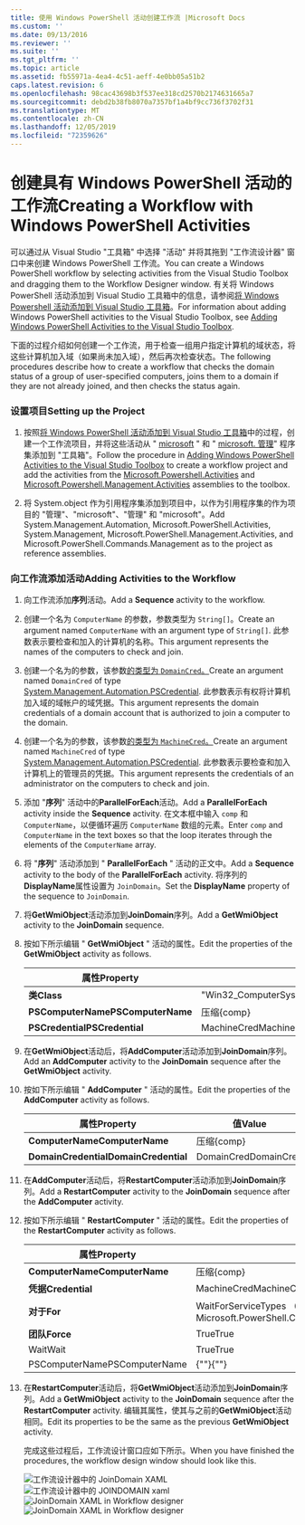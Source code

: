 ```yaml
---
title: 使用 Windows PowerShell 活动创建工作流 |Microsoft Docs
ms.custom: ''
ms.date: 09/13/2016
ms.reviewer: ''
ms.suite: ''
ms.tgt_pltfrm: ''
ms.topic: article
ms.assetid: fb55971a-4ea4-4c51-aeff-4e0bb05a51b2
caps.latest.revision: 6
ms.openlocfilehash: 98cac43698b3f537ee318cd2570b2174631665a7
ms.sourcegitcommit: debd2b38fb8070a7357bf1a4bf9cc736f3702f31
ms.translationtype: MT
ms.contentlocale: zh-CN
ms.lasthandoff: 12/05/2019
ms.locfileid: "72359626"
---
```

# <a name="creating-a-workflow-with-windows-powershell-activities"></a><span data-ttu-id="1a23d-102">创建具有 Windows PowerShell 活动的工作流</span><span class="sxs-lookup"><span data-stu-id="1a23d-102">Creating a Workflow with Windows PowerShell Activities</span></span>

<span data-ttu-id="1a23d-103">可以通过从 Visual Studio "工具箱" 中选择 "活动" 并将其拖到 "工作流设计器" 窗口中来创建 Windows PowerShell 工作流。</span><span class="sxs-lookup"><span data-stu-id="1a23d-103">You can create a Windows PowerShell workflow by selecting activities from the Visual Studio Toolbox and dragging them to the Workflow Designer window.</span></span> <span data-ttu-id="1a23d-104">有关将 Windows PowerShell 活动添加到 Visual Studio 工具箱中的信息，请参阅[将 Windows Powershell 活动添加到 Visual Studio 工具箱](./adding-windows-powershell-activities-to-the-visual-studio-toolbox.md)。</span><span class="sxs-lookup"><span data-stu-id="1a23d-104">For information about adding Windows PowerShell activities to the Visual Studio Toolbox, see [Adding Windows PowerShell Activities to the Visual Studio Toolbox](./adding-windows-powershell-activities-to-the-visual-studio-toolbox.md).</span></span>

<span data-ttu-id="1a23d-105">下面的过程介绍如何创建一个工作流，用于检查一组用户指定计算机的域状态，将这些计算机加入域（如果尚未加入域），然后再次检查状态。</span><span class="sxs-lookup"><span data-stu-id="1a23d-105">The following procedures describe how to create a workflow that checks the domain status of a group of user-specified computers, joins them to a domain if they are not already joined, and then checks the status again.</span></span>

### <a name="setting-up-the-project"></a><span data-ttu-id="1a23d-106">设置项目</span><span class="sxs-lookup"><span data-stu-id="1a23d-106">Setting up the Project</span></span>

1. <span data-ttu-id="1a23d-107">按照[将 Windows PowerShell 活动添加到 Visual Studio 工具箱](./adding-windows-powershell-activities-to-the-visual-studio-toolbox.md)中的过程，创建一个工作流项目，并将这些活动从 " [microsoft](/dotnet/api/Microsoft.PowerShell.Activities) " 和 " [microsoft. 管理](/dotnet/api/Microsoft.PowerShell.Management.Activities)" 程序集添加到 "工具箱"。</span><span class="sxs-lookup"><span data-stu-id="1a23d-107">Follow the procedure in [Adding Windows PowerShell Activities to the Visual Studio Toolbox](./adding-windows-powershell-activities-to-the-visual-studio-toolbox.md) to create a workflow project and add the activities from the [Microsoft.Powershell.Activities](/dotnet/api/Microsoft.PowerShell.Activities) and [Microsoft.Powershell.Management.Activities](/dotnet/api/Microsoft.PowerShell.Management.Activities) assemblies to the toolbox.</span></span>

2. <span data-ttu-id="1a23d-108">将 System.object 作为引用程序集添加到项目中，以作为引用程序集的作为项目的 "管理"、"microsoft"、"管理" 和 "microsoft"。</span><span class="sxs-lookup"><span data-stu-id="1a23d-108">Add System.Management.Automation, Microsoft.PowerShell.Activities, System.Management, Microsoft.PowerShell.Management.Activities, and Microsoft.PowerShell.Commands.Management as to the project as reference assemblies.</span></span>

### <a name="adding-activities-to-the-workflow"></a><span data-ttu-id="1a23d-109">向工作流添加活动</span><span class="sxs-lookup"><span data-stu-id="1a23d-109">Adding Activities to the Workflow</span></span>

1. <span data-ttu-id="1a23d-110">向工作流添加**序列**活动。</span><span class="sxs-lookup"><span data-stu-id="1a23d-110">Add a **Sequence** activity to the workflow.</span></span>

2. <span data-ttu-id="1a23d-111">创建一个名为 `ComputerName` 的参数，参数类型为 `String[]`。</span><span class="sxs-lookup"><span data-stu-id="1a23d-111">Create an argument named `ComputerName` with an argument type of `String[]`.</span></span> <span data-ttu-id="1a23d-112">此参数表示要检查和加入的计算机的名称。</span><span class="sxs-lookup"><span data-stu-id="1a23d-112">This argument represents the names of the computers to check and join.</span></span>

3. <span data-ttu-id="1a23d-113">创建一个名为的参数，该参数[的类型为 `DomainCred`。](/dotnet/api/System.Management.Automation.PSCredential)</span><span class="sxs-lookup"><span data-stu-id="1a23d-113">Create an argument named `DomainCred` of type [System.Management.Automation.PSCredential](/dotnet/api/System.Management.Automation.PSCredential).</span></span> <span data-ttu-id="1a23d-114">此参数表示有权将计算机加入域的域帐户的域凭据。</span><span class="sxs-lookup"><span data-stu-id="1a23d-114">This argument represents the domain credentials of a domain account that is authorized to join a computer to the domain.</span></span>

4. <span data-ttu-id="1a23d-115">创建一个名为的参数，该参数[的类型为 `MachineCred`。](/dotnet/api/System.Management.Automation.PSCredential)</span><span class="sxs-lookup"><span data-stu-id="1a23d-115">Create an argument named `MachineCred` of type [System.Management.Automation.PSCredential](/dotnet/api/System.Management.Automation.PSCredential).</span></span> <span data-ttu-id="1a23d-116">此参数表示要检查和加入计算机上的管理员的凭据。</span><span class="sxs-lookup"><span data-stu-id="1a23d-116">This argument represents the credentials of an administrator on the computers to check and join.</span></span>

5. <span data-ttu-id="1a23d-117">添加 "**序列**" 活动中的**ParallelForEach**活动。</span><span class="sxs-lookup"><span data-stu-id="1a23d-117">Add a **ParallelForEach** activity inside the **Sequence** activity.</span></span> <span data-ttu-id="1a23d-118">在文本框中输入 `comp` 和 `ComputerName`，以便循环遍历 `ComputerName` 数组的元素。</span><span class="sxs-lookup"><span data-stu-id="1a23d-118">Enter `comp` and `ComputerName` in the text boxes so that the loop iterates through the elements of the `ComputerName` array.</span></span>

6. <span data-ttu-id="1a23d-119">将 "**序列**" 活动添加到 " **ParallelForEach** " 活动的正文中。</span><span class="sxs-lookup"><span data-stu-id="1a23d-119">Add a **Sequence** activity to the body of the **ParallelForEach** activity.</span></span> <span data-ttu-id="1a23d-120">将序列的**DisplayName**属性设置为 `JoinDomain`。</span><span class="sxs-lookup"><span data-stu-id="1a23d-120">Set the **DisplayName** property of the sequence to `JoinDomain`.</span></span>

7. <span data-ttu-id="1a23d-121">将**GetWmiObject**活动添加到**JoinDomain**序列。</span><span class="sxs-lookup"><span data-stu-id="1a23d-121">Add a **GetWmiObject** activity to the **JoinDomain** sequence.</span></span>

8. <span data-ttu-id="1a23d-122">按如下所示编辑 " **GetWmiObject** " 活动的属性。</span><span class="sxs-lookup"><span data-stu-id="1a23d-122">Edit the properties of the **GetWmiObject** activity as follows.</span></span>

   |<span data-ttu-id="1a23d-123">属性</span><span class="sxs-lookup"><span data-stu-id="1a23d-123">Property</span></span>|<span data-ttu-id="1a23d-124">值</span><span class="sxs-lookup"><span data-stu-id="1a23d-124">Value</span></span>|
   |--------------|-----------|
   |<span data-ttu-id="1a23d-125">**类**</span><span class="sxs-lookup"><span data-stu-id="1a23d-125">**Class**</span></span>|<span data-ttu-id="1a23d-126">"Win32_ComputerSystem"</span><span class="sxs-lookup"><span data-stu-id="1a23d-126">"Win32_ComputerSystem"</span></span>|
   |<span data-ttu-id="1a23d-127">**PSComputerName**</span><span class="sxs-lookup"><span data-stu-id="1a23d-127">**PSComputerName**</span></span>|<span data-ttu-id="1a23d-128">压缩</span><span class="sxs-lookup"><span data-stu-id="1a23d-128">{comp}</span></span>|
   |<span data-ttu-id="1a23d-129">**PSCredential**</span><span class="sxs-lookup"><span data-stu-id="1a23d-129">**PSCredential**</span></span>|<span data-ttu-id="1a23d-130">MachineCred</span><span class="sxs-lookup"><span data-stu-id="1a23d-130">MachineCred</span></span>|

9. <span data-ttu-id="1a23d-131">在**GetWmiObject**活动后，将**AddComputer**活动添加到**JoinDomain**序列。</span><span class="sxs-lookup"><span data-stu-id="1a23d-131">Add an **AddComputer** activity to the **JoinDomain** sequence after the **GetWmiObject** activity.</span></span>

10. <span data-ttu-id="1a23d-132">按如下所示编辑 " **AddComputer** " 活动的属性。</span><span class="sxs-lookup"><span data-stu-id="1a23d-132">Edit the properties of the **AddComputer** activity as follows.</span></span>

    |<span data-ttu-id="1a23d-133">属性</span><span class="sxs-lookup"><span data-stu-id="1a23d-133">Property</span></span>|<span data-ttu-id="1a23d-134">值</span><span class="sxs-lookup"><span data-stu-id="1a23d-134">Value</span></span>|
    |--------------|-----------|
    |<span data-ttu-id="1a23d-135">**ComputerName**</span><span class="sxs-lookup"><span data-stu-id="1a23d-135">**ComputerName**</span></span>|<span data-ttu-id="1a23d-136">压缩</span><span class="sxs-lookup"><span data-stu-id="1a23d-136">{comp}</span></span>|
    |<span data-ttu-id="1a23d-137">**DomainCredential**</span><span class="sxs-lookup"><span data-stu-id="1a23d-137">**DomainCredential**</span></span>|<span data-ttu-id="1a23d-138">DomainCred</span><span class="sxs-lookup"><span data-stu-id="1a23d-138">DomainCred</span></span>|

11. <span data-ttu-id="1a23d-139">在**AddComputer**活动后，将**RestartComputer**活动添加到**JoinDomain**序列。</span><span class="sxs-lookup"><span data-stu-id="1a23d-139">Add a **RestartComputer** activity to the **JoinDomain** sequence after the **AddComputer** activity.</span></span>

12. <span data-ttu-id="1a23d-140">按如下所示编辑 " **RestartComputer** " 活动的属性。</span><span class="sxs-lookup"><span data-stu-id="1a23d-140">Edit the properties of the **RestartComputer** activity as follows.</span></span>

    |<span data-ttu-id="1a23d-141">属性</span><span class="sxs-lookup"><span data-stu-id="1a23d-141">Property</span></span>|<span data-ttu-id="1a23d-142">值</span><span class="sxs-lookup"><span data-stu-id="1a23d-142">Value</span></span>|
    |--------------|-----------|
    |<span data-ttu-id="1a23d-143">**ComputerName**</span><span class="sxs-lookup"><span data-stu-id="1a23d-143">**ComputerName**</span></span>|<span data-ttu-id="1a23d-144">压缩</span><span class="sxs-lookup"><span data-stu-id="1a23d-144">{comp}</span></span>|
    |<span data-ttu-id="1a23d-145">**凭据**</span><span class="sxs-lookup"><span data-stu-id="1a23d-145">**Credential**</span></span>|<span data-ttu-id="1a23d-146">MachineCred</span><span class="sxs-lookup"><span data-stu-id="1a23d-146">MachineCred</span></span>|
    |<span data-ttu-id="1a23d-147">**对于**</span><span class="sxs-lookup"><span data-stu-id="1a23d-147">**For**</span></span>|<span data-ttu-id="1a23d-148">WaitForServiceTypes （PowerShell）</span><span class="sxs-lookup"><span data-stu-id="1a23d-148">Microsoft.PowerShell.Commands.WaitForServiceTypes.PowerShell</span></span>|
    |<span data-ttu-id="1a23d-149">**团队**</span><span class="sxs-lookup"><span data-stu-id="1a23d-149">**Force**</span></span>|<span data-ttu-id="1a23d-150">True</span><span class="sxs-lookup"><span data-stu-id="1a23d-150">True</span></span>|
    |<span data-ttu-id="1a23d-151">Wait</span><span class="sxs-lookup"><span data-stu-id="1a23d-151">Wait</span></span>|<span data-ttu-id="1a23d-152">True</span><span class="sxs-lookup"><span data-stu-id="1a23d-152">True</span></span>|
    |<span data-ttu-id="1a23d-153">PSComputerName</span><span class="sxs-lookup"><span data-stu-id="1a23d-153">PSComputerName</span></span>|<span data-ttu-id="1a23d-154">{""}</span><span class="sxs-lookup"><span data-stu-id="1a23d-154">{""}</span></span>|

13. <span data-ttu-id="1a23d-155">在**RestartComputer**活动后，将**GetWmiObject**活动添加到**JoinDomain**序列。</span><span class="sxs-lookup"><span data-stu-id="1a23d-155">Add a **GetWmiObject** activity to the **JoinDomain** sequence after the **RestartComputer** activity.</span></span> <span data-ttu-id="1a23d-156">编辑其属性，使其与之前的**GetWmiObject**活动相同。</span><span class="sxs-lookup"><span data-stu-id="1a23d-156">Edit its properties to be the same as the previous **GetWmiObject** activity.</span></span>

    <span data-ttu-id="1a23d-157">完成这些过程后，工作流设计窗口应如下所示。</span><span class="sxs-lookup"><span data-stu-id="1a23d-157">When you have finished the procedures, the workflow design window should look like this.</span></span>

    <span data-ttu-id="1a23d-158">![工作流设计器中的 JoinDomain XAML](../media/joindomainworkflow.png)
    ![工作流设计器中的 JOINDOMAIN xaml](../media/joindomainworkflow.png "JoinDomainWorkflow")</span><span class="sxs-lookup"><span data-stu-id="1a23d-158">![JoinDomain XAML in Workflow designer](../media/joindomainworkflow.png)
![JoinDomain XAML in Workflow designer](../media/joindomainworkflow.png "JoinDomainWorkflow")</span></span>